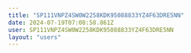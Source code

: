 ```yaml
---
title: "SP111VNPZ4SW0W2258KDK95088833YZ4F63DRE5NN"
date: 2024-07-19T07:08:58.861Z
user: SP111VNPZ4SW0W2258KDK95088833YZ4F63DRE5NN
layout: "users"
---
```

    